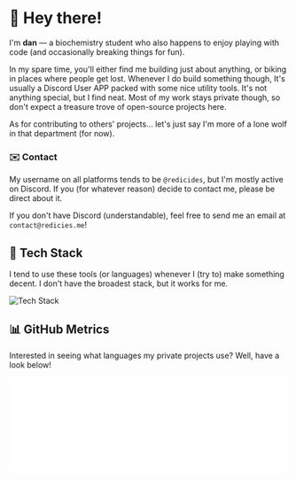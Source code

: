 # 👋 Hey there!

I'm **dan** — a biochemistry student who also happens to enjoy playing with code (and occasionally breaking things for fun).

In my spare time, you'll either find me building just about anything, or biking in places where people get lost. Whenever I do build something though, It's usually a Discord User APP packed with some nice utility tools. It's not anything special, but I find neat. Most of my work stays private though, so don't expect a treasure trove of open-source projects here.

As for contributing to others' projects... let's just say I'm more of a lone wolf in that department (for now).

### ✉️ Contact

My username on all platforms tends to be `@redicides`, but I'm mostly active on Discord.
If you (for whatever reason) decide to contact me, please be direct about it.

If you don't have Discord (understandable), feel free to send me an email at `contact@redicies.me`!

## 🧰 Tech Stack

I tend to use these tools (or languages) whenever I (try to) make something decent.
I don't have the broadest stack, but it works for me.

![Tech Stack](https://skillicons.dev/icons?perline=7&i=ts,js,go,rust,lua,c,graphql,postgres,mysql,sqlite,redis,mongodb,svelte,tailwind)

## 📊 GitHub Metrics

Interested in seeing what languages my private projects use? Well, have a look below!

<picture>
  <img src="/github-metrics.svg" alt="GitHub Metrics" draggable="false">
</picture>
